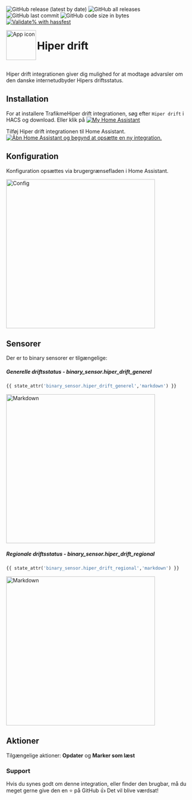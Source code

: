 <!-- markdownlint-disable MD041 -->
![GitHub release (latest by date)](https://img.shields.io/github/v/release/kgn3400/hiper_drift)
![GitHub all releases](https://img.shields.io/github/downloads/kgn3400/hiper_drift/total)
![GitHub last commit](https://img.shields.io/github/last-commit/kgn3400/hiper_drift)
![GitHub code size in bytes](https://img.shields.io/github/languages/code-size/kgn3400/hiper_drift)
[![Validate% with hassfest](https://github.com/kgn3400/hiper_drift/workflows/Validate%20with%20hassfest/badge.svg)](https://github.com/kgn3400/hiper_drift/actions/workflows/hassfest.yaml)

<img align="left" width="80" height="80" src="https://kgn3400.github.io/hiper_drift/assets/icon@2x.png" alt="App icon">

# Hiper drift

<br/>

Hiper drift integrationen giver dig mulighed for at modtage advarsler om den danske internetudbyder Hipers driftsstatus.

## Installation

For at installere TrafikmeHiper drift integrationen, søg efter `Hiper drift` i HACS og download.
Eller klik på
[![My Home Assistant](https://img.shields.io/badge/Home%20Assistant-%2341BDF5.svg?style=flat&logo=home-assistant&label=Add%20to%20HACS)](https://my.home-assistant.io/redirect/hacs_repository/?owner=kgn3400&repository=hiper_drift&category=integration)

Tilføj Hiper drift integrationen til Home Assistant.
[![Åbn Home Assistant og begynd at opsætte en ny integration.](https://my.home-assistant.io/badges/config_flow_start.svg)](https://my.home-assistant.io/redirect/config_flow_start/?domain=hiper_drift)

## Konfiguration

Konfiguration opsættes via brugergrænsefladen i Home Assistant.

<img src="https://kgn3400.github.io/hiper_drift/assets/config.png" width="400" height="auto" alt="Config">
<br>

## Sensorer

Der er to binary sensorer er tilgængelige:

##### Generelle driftsstatus - binary_sensor.hiper_drift_generel


```Python
{{ state_attr('binary_sensor.hiper_drift_generel','markdown') }}
```

<img src="https://kgn3400.github.io/hiper_drift/assets/gen_md.png" width="400" height="auto" alt="Markdown">
<br>

##### Regionale driftsstatus - binary_sensor.hiper_drift_regional

```Python
{{ state_attr('binary_sensor.hiper_drift_regional','markdown') }}
```

<img src="https://kgn3400.github.io/hiper_drift/assets/rel_md.png" width="400" height="auto" alt="Markdown">
<br>

## Aktioner

Tilgængelige aktioner: __Opdater__ og __Marker som læst__

### Support

Hvis du synes godt om denne integration, eller finder den brugbar, må du meget gerne give den en ⭐️ på GitHub 👍 Det vil blive værdsat!
